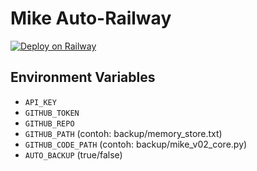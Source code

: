 # Mike Auto-Railway

[![Deploy on Railway](https://railway.app/button.svg)](https://railway.app/template/YOUR_TEMPLATE_ID?referralCode=YOUR_CODE)

## Environment Variables
- `API_KEY`
- `GITHUB_TOKEN`
- `GITHUB_REPO`
- `GITHUB_PATH` (contoh: backup/memory_store.txt)
- `GITHUB_CODE_PATH` (contoh: backup/mike_v02_core.py)
- `AUTO_BACKUP` (true/false)
